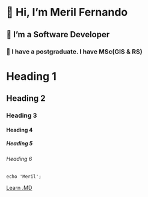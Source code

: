 # 👋 Hi, I’m Meril Fernando
##  👀 I’m a Software Developer
### 🌱 I have a postgraduate. I have MSc(GIS & RS)


<!---
0776902221/0776902221 is a ✨ special ✨ repository because its `README.md` (this file) appears on your GitHub profile.
You can click the Preview link to take a look at your changes.
--->
# Heading 1
## Heading 2
### Heading 3
#### Heading 4
##### Heading 5
###### Heading 6
```
echo 'Meril';
```
[Learn .MD](https://medium.com/analytics-vidhya/how-to-create-a-readme-md-file-8fb2e8ce24e3)
